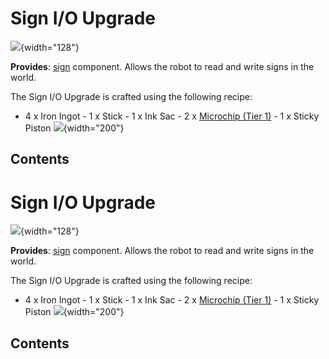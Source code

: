 # Sign I/O Upgrade

![](/items/sign_upgrade.png){width="128"}

**Provides**: [sign](/component/sign) component. Allows the robot to
read and write signs in the world.

The Sign I/O Upgrade is crafted using the following recipe:

- 4 x Iron Ingot - 1 x Stick - 1 x Ink Sac - 2 x [Microchip (Tier
1)](/item/materials) - 1 x Sticky Piston
![](/recipes/items/signio.png){width="200"}

## Contents

# Sign I/O Upgrade

![](/items/sign_upgrade.png){width="128"}

**Provides**: [sign](/component/sign) component. Allows the robot to
read and write signs in the world.

The Sign I/O Upgrade is crafted using the following recipe:

- 4 x Iron Ingot - 1 x Stick - 1 x Ink Sac - 2 x [Microchip (Tier
1)](/item/materials) - 1 x Sticky Piston
![](/recipes/items/signio.png){width="200"}

## Contents
